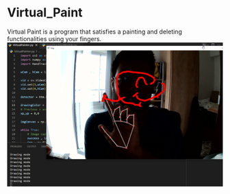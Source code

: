 # Virtual_Paint
Virtual Paint is a program that satisfies a painting and deleting functionalities using your fingers.
![Screenshot](https://github.com/EmreAlagoz/Virtual_Paint/blob/main/image.png)
